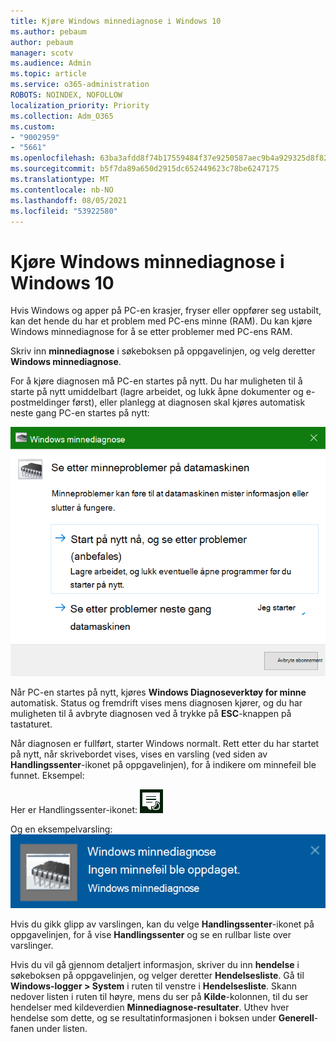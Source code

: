 ```yaml
---
title: Kjøre Windows minnediagnose i Windows 10
ms.author: pebaum
author: pebaum
manager: scotv
ms.audience: Admin
ms.topic: article
ms.service: o365-administration
ROBOTS: NOINDEX, NOFOLLOW
localization_priority: Priority
ms.collection: Adm_O365
ms.custom:
- "9002959"
- "5661"
ms.openlocfilehash: 63ba3afdd8f74b17559484f37e9250587aec9b4a929325d8f82e3c9ad06f1783
ms.sourcegitcommit: b5f7da89a650d2915dc652449623c78be6247175
ms.translationtype: MT
ms.contentlocale: nb-NO
ms.lasthandoff: 08/05/2021
ms.locfileid: "53922580"
---
```

# <a name="run-windows-memory-diagnostics-in-windows-10"></a>Kjøre Windows minnediagnose i Windows 10

Hvis Windows og apper på PC-en krasjer, fryser eller oppfører seg ustabilt, kan det hende du har et problem med PC-ens minne (RAM). Du kan kjøre Windows minnediagnose for å se etter problemer med PC-ens RAM.

Skriv inn **minnediagnose** i søkeboksen på oppgavelinjen, og velg deretter **Windows minnediagnose**. 

For å kjøre diagnosen må PC-en startes på nytt. Du har muligheten til å starte på nytt umiddelbart (lagre arbeidet, og lukk åpne dokumenter og e-postmeldinger først), eller planlegg at diagnosen skal kjøres automatisk neste gang PC-en startes på nytt:

![Windows minnediagnose](media/windows-memory-diagnostic.png)

Når PC-en startes på nytt, kjøres **Windows Diagnoseverktøy for minne** automatisk. Status og fremdrift vises mens diagnosen kjører, og du har muligheten til å avbryte diagnosen ved å trykke på **ESC**-knappen på tastaturet.

Når diagnosen er fullført, starter Windows normalt.
Rett etter du har startet på nytt, når skrivebordet vises, vises en varsling (ved siden av **Handlingssenter**-ikonet på oppgavelinjen), for å indikere om minnefeil ble funnet. Eksempel:

Her er Handlingssenter-ikonet: ![Handlingssenter-ikon](media/action-center-icon.png) 

Og en eksempelvarsling: ![Ingen minnefeil](media/no-memory-errors.png)

Hvis du gikk glipp av varslingen, kan du velge **Handlingssenter**-ikonet på oppgavelinjen, for å vise **Handlingssenter** og se en rullbar liste over varslinger.

Hvis du vil gå gjennom detaljert informasjon, skriver du inn **hendelse** i søkeboksen på oppgavelinjen, og velger deretter **Hendelsesliste**. Gå til **Windows-logger > System** i ruten til venstre i **Hendelsesliste**. Skann nedover listen i ruten til høyre, mens du ser på **Kilde**-kolonnen, til du ser hendelser med kildeverdien **Minnediagnose-resultater**. Uthev hver hendelse som dette, og se resultatinformasjonen i boksen under **Generell**-fanen under listen.
